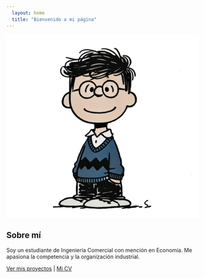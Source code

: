```yaml
---
  layout: home
  title: "Bienvenido a mi página"
---
```


  ![Mi Foto](assets/img/fotoPerfil.jpeg)
  
  ## Sobre mí
  Soy un estudiante de Ingeniería Comercial con mención en Economía. Me apasiona la competencia y la organización industrial.
  
  [Ver mis proyectos](proyectos.md) | [Mi CV](cv.md)